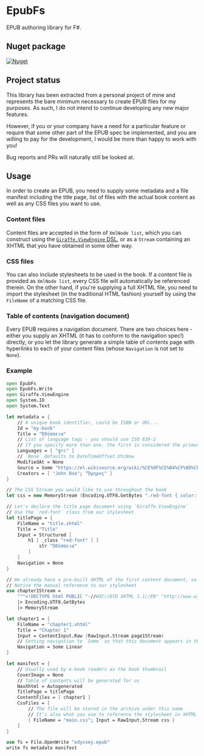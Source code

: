 # EpubFs

EPUB authoring library for F#.

## Nuget package
[![Nuget](https://img.shields.io/nuget/v/EpubFs.svg?colorB=green)](https://www.nuget.org/packages/EpubFs)

## Project status

This library has been extracted from a personal project of mine and represents the bare minimum necessary to create EPUB files for my purposes. As such, I do not intend to continue developing any new major features.

However, if you or your company have a need for a particular feature or require that some other part of the EPUB spec be implemented, and you are willing to pay for the development, I would be more than happy to work with you!

Bug reports and PRs will naturally still be looked at.

## Usage

In order to create an EPUB, you need to supply some metadata and a file manifest including the title page, list of files with the actual book content as well as any CSS files you want to use.

### Content files

Content files are accepted in the form of `XmlNode list`, which you can construct using the [`Giraffe.ViewEngine` DSL](https://github.com/giraffe-fsharp/Giraffe.ViewEngine), or as a `Stream` containing an XHTML that you have obtained in some other way.

### CSS files

You can also include stylesheets to be used in the book. If a content file is provided as `XmlNode list`, every CSS file will automatically be referenced therein. On the other hand, if you're supplying a full XHTML file, you need to import the stylesheet (in the traditional HTML fashion) yourself by using the `FileName` of a matching CSS file.

### Table of contents (navigation document)

Every EPUB requires a navigation document. There are two choices here - either you supply an XHTML (it has to conform to the navigation spec!) directly, or you let the library generate a simple table of contents page with hyperlinks to each of your content files (whose `Navigation` is not set to `None`).

### Example

```fsharp
open EpubFs
open EpubFs.Write
open Giraffe.ViewEngine
open System.IO
open System.Text

let metadata = {
    // A unique book identifier, could be ISBN or URL...
    Id = "my-book"
    Title = "Ὀδύσσεια"
    // List of language tags - you should use ISO 639-2
    // If you specify more than one, the first is considered the primary language of the book
    Languages = [ "grc" ]
    // `None` defaults to DateTimeOffset.UtcNow
    ModifiedAt = None
    Source = Some "https://el.wikisource.org/wiki/%CE%9F%CE%B4%CF%8D%CF%83%CF%83%CE%B5%CE%B9%CE%B1"
    Creators = [ "John Doe"; "Ὅμηρος" ]
}

// The CSS Stream you would like to use throughout the book
let css = new MemoryStream (Encoding.UTF8.GetBytes ".red-font { color: red }")

// Let's declare the title page document using `Giraffe.ViewEngine`
// Use the `red-font` class from our stylesheet
let titlePage = {
    FileName = "title.xhtml"
    Title = "Title"
    Input = Structured [
        h1 [ _class "red-font" ] [
            str "Ὀδύσσεια"
        ]
    ]
    Navigation = None
}

// We already have a pre-built XHTML of the first content document, so pass it as a stream
// Notice the manual reference to our stylesheet
use chapter1Stream =
    """<!DOCTYPE html PUBLIC "-//W3C//DTD XHTML 1.1//EN" "http://www.w3.org/TR/xhtml11/DTD/xhtml11.dtd"><html xmlns="http://www.w3.org/1999/xhtml"><head><link href="main.css" type="text/css" rel="stylesheet"/><title>Page one</title></head><body><div class="red-font">Ἄνδρα μοι ἔννεπε, Μοῦσα, πολύτροπον, ὃς μάλα πολλὰ</div><div>πλάγχθη, ἐπεὶ Τροίης ἱερὸν πτολίεθρον ἔπερσε·</div></body></html>"""
    |> Encoding.UTF8.GetBytes
    |> MemoryStream

let chapter1 = {
    FileName = "chapter1.xhtml"
    Title = "Chapter 1"
    Input = ContentInput.Raw (RawInput.Stream page1Stream)
    // Setting navigation to `Some` so that this document appears in the table of contents
    Navigation = Some Linear
}

let manifest = {
    // Usually used by e-book readers as the book thumbnail
    CoverImage = None
    // Table of contents will be generated for us
    NavXhtml = Autogenerated
    TitlePage = titlePage
    ContentFiles = [ chapter1 ]
    CssFiles = [
        // The file will be stored in the archive under this name
        // It's also what you use to reference the stylesheet in XHTML
        { FileName = "main.css"; Input = RawInput.Stream css }
    ]
}

use fs = File.OpenWrite "odyssey.epub"
write fs metadata manifest
```
